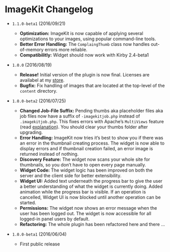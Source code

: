 # ImageKit Changelog

- `1.1.0-beta1` (2016/09/21)
  - **Optimization:** ImageKit is now capable of applying several optimizations to your images, using popular command-line tools.
  - **Better Error Handling:** The `ComplaingThumb` class now handles out-of-memory errors more reliable.
  - **Compatibilitly:** Widget should now work with Kirby 2.4-beta1

- `1.0.0` (2016/08/19)
  - **Release!** Initial version of the plugin is now final. Licenses are availabel at my [store](http://sites.fastspring.com/fabianmichael/product/imagekit).
  - **Bugfix:** Fix handling of images that are located at the top-level of the `content` directory.

- `1.0.0-beta2` (2016/07/25)
  - **Changed Job-File Suffix:** Pending thumbs aka placeholder files aka job files now have a suffix of `-imagekitjob.php` instead of `.imagekitjob.php`. This fixes errors with Apache’s `MultiViews` feature (read [explanation](http://stackoverflow.com/questions/25423141/what-exactly-does-the-the-multiviews-options-in-htaccess)). You should clear your thumbs folder after upgrading.
  - **Error Handling:** ImageKit now tries it’s best to show you if there was an error in the thumbnail creating process. The widget is now able to display errors and if thumbnail creation failed, an error image is returned instead of nothing.
  - **Discovery Feature:** The widget now scans your whole site for thumbnails, so you don’t have to open every page manually. 
  - **Widget Code:** The widget logic has been improved on both the server and the client side for better extensibility.
  - **Widget UI:** Added text underneath the progress bar to give the user a better understanding of what the widget is currently doing. Added animation while the progress bar is visible. If an operation is cancelled, Widget UI is now blocked until another operation can be started.
  - **Permissions:** The widget now shows an error message when the user has been logged out. The widget is now accessible for all logged-in panel users by default.
  - **Refactoring:** The whole plugin has been refactored here and there …

- `1.0.0-beta1` (2016/06/04)
  - First public release

